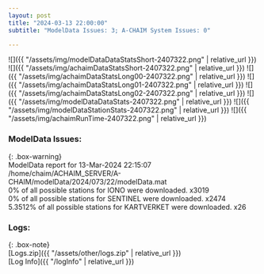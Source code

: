 ```yaml
---
layout: post
title: "2024-03-13 22:00:00"
subtitle: "ModelData Issues: 3; A-CHAIM System Issues: 0"

---
```


![]({{ "/assets/img/modelDataDataStatsShort-2407322.png" | relative_url }})
![]({{ "/assets/img/achaimDataStatsShort-2407322.png" | relative_url }})
![]({{ "/assets/img/achaimDataStatsLong00-2407322.png" | relative_url }})
![]({{ "/assets/img/achaimDataStatsLong01-2407322.png" | relative_url }})
![]({{ "/assets/img/achaimDataStatsLong02-2407322.png" | relative_url }})
![]({{ "/assets/img/modelDataDataStats-2407322.png" | relative_url }})
![]({{ "/assets/img/modelDataStationStats-2407322.png" | relative_url }})
![]({{ "/assets/img/achaimRunTime-2407322.png" | relative_url }})


### ModelData Issues:  
  
{: .box-warning}  
 ModelData report for 13-Mar-2024 22:15:07   
 /home/chaim/ACHAIM_SERVER/A-CHAIM/modelData/2024/073/22/modelData.mat   
 0% of all possible stations for IONO were downloaded. x3019   
 0% of all possible stations for SENTINEL were downloaded. x2474   
 5.3512% of all possible stations for KARTVERKET were downloaded. x26   
  


### Logs:  
  
{: .box-note}  
[Logs.zip]({{ "/assets/other/logs.zip" | relative_url }})  
[Log Info]({{ "/logInfo" | relative_url }})  

